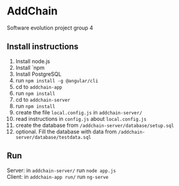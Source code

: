 # AddChain
Software evolution project group 4

## Install instructions
1. Install node.js
1. Install `npm
1. Install PostgreSQL
1. run `npm install -g @angular/cli`
1. cd to `addchain-app`
1. run `npm install`
1. cd to `addchain-server`
1. run `npm install`
1. create the file `local.config.js` in `addchain-server/`
1. read instructions in `config.js` about `local.config.js`
1. create the database from `/addchain-server/database/setup.sql`
1. optional. Fill the database with data from `/addchain-server/database/testdata.sql`

## Run 
Server: in `addchain-server/` run `node app.js`  
Client: in `addchain-app run/` run `ng-serve`